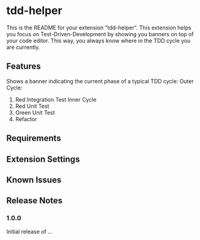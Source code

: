 # tdd-helper

This is the README for your extension "tdd-helper". This extension helps you focus on Test-Driven-Development by showing you banners on top of your code editor. This way, you always know where in the TDD cycle you are currently.

## Features

Shows a banner indicating the current phase of a typical TDD cycle:
Outer Cycle:
1. Red Integration Test
Inner Cycle
2. Red Unit Test
3. Green Unit Test
4. Refactor

## Requirements

## Extension Settings

## Known Issues


## Release Notes

### 1.0.0

Initial release of ...